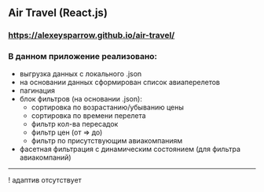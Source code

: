 ## Air Travel (React.js)

### https://alexeysparrow.github.io/air-travel/

### В данном приложение реализовано:
- выгрузка данных с локального .json
- на основании данных сформирован список авиаперелетов
- пагинация
- блок фильтров (на основании .json):
  - сортировка по возрастанию/убыванию цены
  - сортировка по времени перелета
  - фильтр кол-ва пересадок
  - фильтр цен (от => до)
  - фильтр по присутствующим авиакомпаниям  
- фасетная фильтрация с динамическим состоянием (для фильтра авиакомпаний) 

----------------------------------
! адаптив отсутствует
